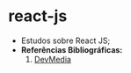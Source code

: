 # react-js
* Estudos sobre React JS;
* **Referências Bibliográficas:**
  1. [DevMedia](https://www.devmedia.com.br/)
